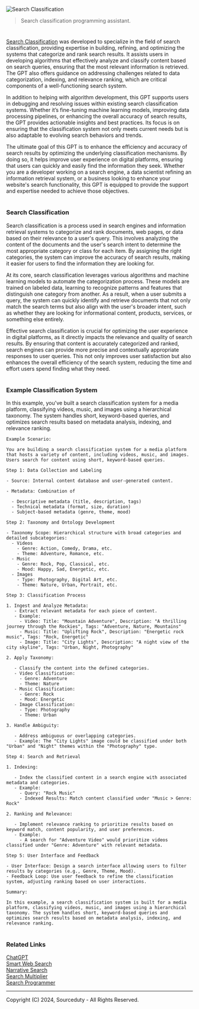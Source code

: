 ![Search Classification](https://github.com/user-attachments/assets/97c5e466-75a0-498b-8c8d-2f63c0036df9)

> Search classification programming assistant.

#

[Search Classification](https://chatgpt.com/g/g-FzeAUvRba-search-classification) was developed to specialize in the field of search classification, providing expertise in building, refining, and optimizing the systems that categorize and rank search results. It assists users in developing algorithms that effectively analyze and classify content based on search queries, ensuring that the most relevant information is retrieved. The GPT also offers guidance on addressing challenges related to data categorization, indexing, and relevance ranking, which are critical components of a well-functioning search system.

In addition to helping with algorithm development, this GPT supports users in debugging and resolving issues within existing search classification systems. Whether it’s fine-tuning machine learning models, improving data processing pipelines, or enhancing the overall accuracy of search results, the GPT provides actionable insights and best practices. Its focus is on ensuring that the classification system not only meets current needs but is also adaptable to evolving search behaviors and trends.

The ultimate goal of this GPT is to enhance the efficiency and accuracy of search results by optimizing the underlying classification mechanisms. By doing so, it helps improve user experience on digital platforms, ensuring that users can quickly and easily find the information they seek. Whether you are a developer working on a search engine, a data scientist refining an information retrieval system, or a business looking to enhance your website's search functionality, this GPT is equipped to provide the support and expertise needed to achieve those objectives.


#
### Search Classification

Search classification is a process used in search engines and information retrieval systems to categorize and rank documents, web pages, or data based on their relevance to a user's query. This involves analyzing the content of the documents and the user's search intent to determine the most appropriate category or class for each item. By assigning the right categories, the system can improve the accuracy of search results, making it easier for users to find the information they are looking for.

At its core, search classification leverages various algorithms and machine learning models to automate the categorization process. These models are trained on labeled data, learning to recognize patterns and features that distinguish one category from another. As a result, when a user submits a query, the system can quickly identify and retrieve documents that not only match the search terms but also align with the user's broader intent, such as whether they are looking for informational content, products, services, or something else entirely.

Effective search classification is crucial for optimizing the user experience in digital platforms, as it directly impacts the relevance and quality of search results. By ensuring that content is accurately categorized and ranked, search engines can provide more precise and contextually appropriate responses to user queries. This not only improves user satisfaction but also enhances the overall efficiency of the search system, reducing the time and effort users spend finding what they need.

#
### Example Classification System

In this example, you've built a search classification system for a media platform, classifying videos, music, and images using a hierarchical taxonomy. The system handles short, keyword-based queries, and optimizes search results based on metadata analysis, indexing, and relevance ranking.

```
Example Scenario:

You are building a search classification system for a media platform that hosts a variety of content, including videos, music, and images. Users search for content using short, keyword-based queries.

Step 1: Data Collection and Labeling

- Source: Internal content database and user-generated content.

- Metadata: Combination of

  - Descriptive metadata (title, description, tags)
  - Technical metadata (format, size, duration)
  - Subject-based metadata (genre, theme, mood)

Step 2: Taxonomy and Ontology Development

- Taxonomy Scope: Hierarchical structure with broad categories and detailed subcategories:
  - Videos
    - Genre: Action, Comedy, Drama, etc.
    - Theme: Adventure, Romance, etc.
  - Music
    - Genre: Rock, Pop, Classical, etc.
    - Mood: Happy, Sad, Energetic, etc.
  - Images
    - Type: Photography, Digital Art, etc.
    - Theme: Nature, Urban, Portrait, etc.

Step 3: Classification Process

1. Ingest and Analyze Metadata:
   - Extract relevant metadata for each piece of content.
   - Example:
     - Video: Title: "Mountain Adventure", Description: "A thrilling journey through the Rockies", Tags: "Adventure, Nature, Mountains"
     - Music: Title: "Uplifting Rock", Description: "Energetic rock music", Tags: "Rock, Energetic"
     - Image: Title: "City Lights", Description: "A night view of the city skyline", Tags: "Urban, Night, Photography"

2. Apply Taxonomy:

   - Classify the content into the defined categories.
   - Video Classification:
     - Genre: Adventure
     - Theme: Nature
   - Music Classification:
     - Genre: Rock
     - Mood: Energetic
   - Image Classification:
     - Type: Photography
     - Theme: Urban

3. Handle Ambiguity:

   - Address ambiguous or overlapping categories.
   - Example: The "City Lights" image could be classified under both "Urban" and "Night" themes within the "Photography" type.

Step 4: Search and Retrieval

1. Indexing:

   - Index the classified content in a search engine with associated metadata and categories.
   - Example:
     - Query: "Rock Music"
     - Indexed Results: Match content classified under "Music > Genre: Rock"
  
2. Ranking and Relevance:

   - Implement relevance ranking to prioritize results based on keyword match, content popularity, and user preferences.
   - Example:
     - A search for "Adventure Video" would prioritize videos classified under "Genre: Adventure" with relevant metadata.

Step 5: User Interface and Feedback

- User Interface: Design a search interface allowing users to filter results by categories (e.g., Genre, Theme, Mood).
- Feedback Loop: Use user feedback to refine the classification system, adjusting ranking based on user interactions.

Summary:

In this example, a search classification system is built for a media platform, classifying videos, music, and images using a hierarchical taxonomy. The system handles short, keyword-based queries and optimizes search results based on metadata analysis, indexing, and relevance ranking.
```

#
### Related Links

[ChatGPT](https://github.com/sourceduty/ChatGPT)
<br>
[Smart Web Search](https://github.com/sourceduty/Smart_Web_Search)
<br>
[Narrative Search](https://github.com/sourceduty/Narrative_Search)
<br>
[Search Multiplier](https://github.com/sourceduty/Search_Multiplier)
<br>
[Search Programmer](https://github.com/sourceduty/Search_Programmer)

***
Copyright (C) 2024, Sourceduty - All Rights Reserved.
